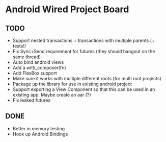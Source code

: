 # Android Wired Project Board

## TODO

- Support nested transactions + transactions with multiple parents (+ tests!)
- Fix Sync+Send requirement for futures (they should hangout on the same thread)
- Auto bind android views
- Add a with_composer(fn)
- Add FlexBox support
- Make sure it works with multiple different roots (for multi root projects)
- Package up the library for use in existing android project
- Support exporting a View Component so that this can be used in an existing app. Maybe create an aar (?)
- Fix leaked futures

## DONE

- Better in memory testing
- Hook up Android Bindings
